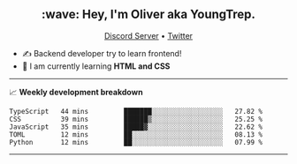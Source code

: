 <h2 align="center">:wave: Hey, I'm Oliver aka YoungTrep.</h2>
<p align="center">
  <a href="https://discord.gg/CfRPnCDEaN">Discord Server</a> •
  <a href="https://twitter.com/trep_young">Twitter</a>
</p>

- ✍️ Backend developer try to learn frontend!
- 📝 I am currently learning **HTML and CSS**

-------

📈 **Weekly development breakdown**
<!--START_SECTION:waka-->
```text
TypeScript   44 mins         ███████░░░░░░░░░░░░░░░░░░   27.82 % 
CSS          39 mins         ██████▒░░░░░░░░░░░░░░░░░░   25.25 % 
JavaScript   35 mins         █████▓░░░░░░░░░░░░░░░░░░░   22.62 % 
TOML         12 mins         ██░░░░░░░░░░░░░░░░░░░░░░░   08.13 % 
Python       12 mins         ██░░░░░░░░░░░░░░░░░░░░░░░   07.99 % 
```
<!--END_SECTION:waka-->

-------
